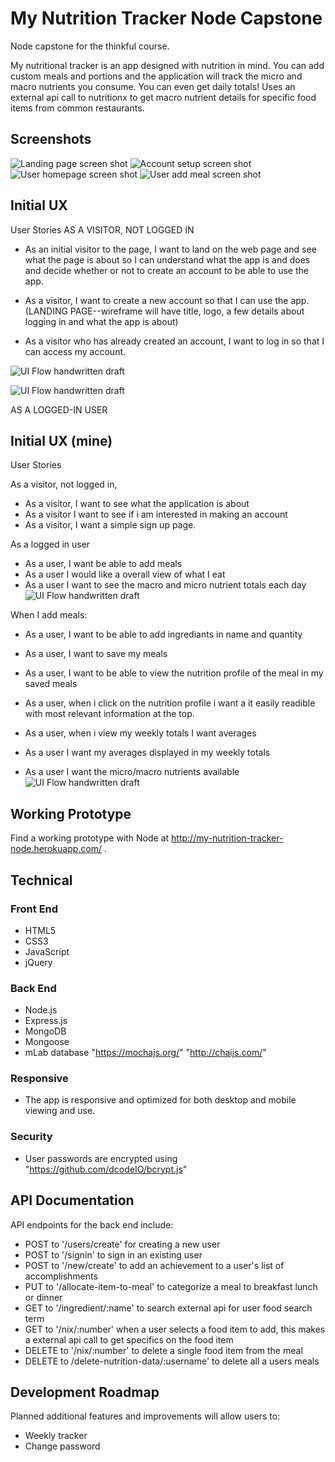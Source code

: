 # My Nutrition Tracker Node Capstone
Node capstone for the thinkful course.

My nutritional tracker is an app designed with nutrition in mind. You can add custom meals and portions and the application will track the micro and macro nutrients you consume. You can even get daily totals! Uses an external api call to nutritionx to get macro nutrient details for specific food items from common restaurants.

## Screenshots
![Landing page screen shot](https://github.com/rvaidyaa/my-nutrition-tracker-node-capstone/blob/master/github-images/landingpage.png)
![Account setup screen shot](https://github.com/rvaidyaa/my-nutrition-tracker-node-capstone/blob/master/github-images/signup.png)
![User homepage screen shot](https://github.com/rvaidyaa/my-nutrition-tracker-node-capstone/blob/master/github-images/dailyview.png)
![User add meal screen shot](https://github.com/rvaidyaa/my-nutrition-tracker-node-capstone/blob/master/github-images/addmealpage.png)




## Initial UX
User Stories
AS A VISITOR, NOT LOGGED IN

* As an initial visitor to the page, I want to land on the web page and see what the page is about so I can understand what the app is and does and decide whether or not to create an account to be able to use the app.

* As a visitor, I want to create a new account so that I can use the app.
(LANDING PAGE--wireframe will have title, logo, a few details about logging in and what the app is about)

* As a visitor who has already created an account, I want to log in so that I can access my account.

![UI Flow handwritten draft](https://github.com/rvaidyaa/my-nutrition-tracker-node-capstone/blob/master/Wireframe/landing.jpg)


![UI Flow handwritten draft](https://github.com/rvaidyaa/my-nutrition-tracker-node-capstone/blob/master/Wireframe/signup.jpg)


AS A LOGGED-IN USER

## Initial UX (mine)
User Stories

As a visitor, not logged in,

* As a visitor, I want to see what the application is about
* As a visitor I want to see if i am interested in making an account
* As a visitor, I want a simple sign up page.

As a logged in user

* As a user, I want be able to add meals
* As a user I would like a overall view of what I eat
* As a user I want to see the macro and micro nutrient totals each day
![UI Flow handwritten draft](https://github.com/rvaidyaa/my-nutrition-tracker-node-capstone/blob/master/Wireframe/mainpage.jpg)

When I add meals:

* As a user, I want to be able to add ingrediants in name and quantity
* As a user, I want to save my meals
* As a user, I want to be able to view the nutrition profile of the meal in my saved meals

* As a user, when i click on the nutrition profile i want a it easily readible with most relevant information at the top.
* As a user, when i view my weekly totals I want averages
* As a user I want my averages displayed in my weekly totals
* As a user I want the micro/macro nutrients available
![UI Flow handwritten draft](https://github.com/rvaidyaa/my-nutrition-tracker-node-capstone/blob/master/Wireframe/addmeal.jpg)


## Working Prototype
Find a working prototype with Node at http://my-nutrition-tracker-node.herokuapp.com/ .


## Technical

### Front End

* HTML5
* CSS3
* JavaScript
* jQuery

### Back End

* Node.js
* Express.js
* MongoDB
* Mongoose
* mLab database
"https://mochajs.org/"  "http://chaijs.com/"

### Responsive

* The app is responsive and optimized for both desktop and mobile viewing and use.

### Security

* User passwords are encrypted using "https://github.com/dcodeIO/bcrypt.js"

## API Documentation
API endpoints for the back end include:
* POST to '/users/create' for creating a new user
* POST to '/signin' to sign in an existing user
* POST to '/new/create' to add an achievement to a user's list of accomplishments
* PUT to '/allocate-item-to-meal' to categorize a meal to breakfast lunch or dinner
* GET to '/ingredient/:name' to search external api for user food search term
* GET to '/nix/:number' when a user selects a food item to add, this makes a external api call to get specifics on the food item
* DELETE to '/nix/:number' to delete a single food item from the meal
* DELETE to /delete-nutrition-data/:username' to delete all a users meals

## Development Roadmap
Planned additional features and improvements will allow users to:
* Weekly tracker
* Change password

